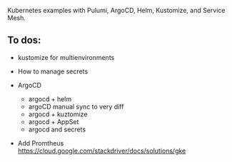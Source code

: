 Kubernetes examples with Pulumi, ArgoCD, Helm, Kustomize, and Service Mesh.

## To dos:

- kustomize for multienvironments
- How to manage secrets
- ArgoCD
    - argocd + helm
    - argoCD manual sync to very diff
    - argocd + kuztomize
    - argocd + AppSet
    - argocd and secrets

- Add Promtheus https://cloud.google.com/stackdriver/docs/solutions/gke